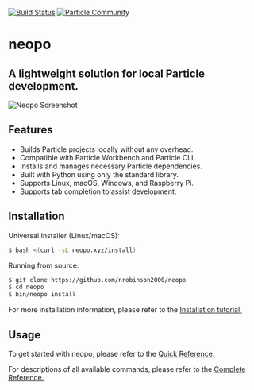 [![Build Status](https://travis-ci.org/nrobinson2000/neopo.svg?branch=master)](https://travis-ci.org/nrobinson2000/neopo)
[![Particle Community](https://img.shields.io/badge/particle-community-informational)](https://community.particle.io/t/neopo-a-lightweight-solution-for-local-particle-development/56378?u=nrobinson2000)

# neopo
## A lightweight solution for local Particle development.

![Neopo Screenshot](https://d33wubrfki0l68.cloudfront.net/a150d27eab79c2658e2914154168cf323dc42475/6daf1/assets/images/neopo-carbon.png)

## Features

- Builds Particle projects locally without any overhead.
- Compatible with Particle Workbench and Particle CLI.
- Installs and manages necessary Particle dependencies.
- Built with Python using only the standard library.
- Supports Linux, macOS, Windows, and Raspberry Pi.
- Supports tab completion to assist development.

## Installation

Universal Installer (Linux/macOS):

```bash
$ bash <(curl -sL neopo.xyz/install)
```

Running from source:

```bash
$ git clone https://github.com/nrobinson2000/neopo
$ cd neopo
$ bin/neopo install
```

For more installation information, please refer to the [Installation tutorial.](docs/tutorials/install.md)

## Usage

To get started with neopo, please refer to the [Quick Reference.](docs/quick-docs.md)

For descriptions of all available commands, please refer to the [Complete Reference.](docs/full-docs.md)